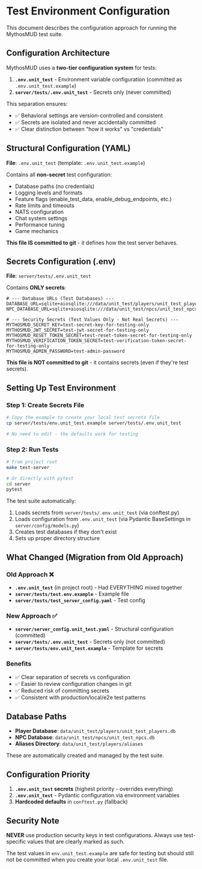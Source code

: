 # Test Environment Configuration

This document describes the configuration approach for running the MythosMUD test suite.

## Configuration Architecture

MythosMUD uses a **two-tier configuration system** for tests:

1. **`.env.unit_test`** - Environment variable configuration (committed as `.env.unit_test.example`)
2. **`server/tests/.env.unit_test`** - Secrets only (never committed)

This separation ensures:
- ✅ Behavioral settings are version-controlled and consistent
- ✅ Secrets are isolated and never accidentally committed
- ✅ Clear distinction between "how it works" vs "credentials"

## Structural Configuration (YAML)

**File**: `.env.unit_test` (template: `.env.unit_test.example`)

Contains all **non-secret** test configuration:
- Database paths (no credentials)
- Logging levels and formats
- Feature flags (enable_test_data, enable_debug_endpoints, etc.)
- Rate limits and timeouts
- NATS configuration
- Chat system settings
- Performance tuning
- Game mechanics

**This file IS committed to git** - it defines how the test server behaves.

## Secrets Configuration (.env)

**File**: `server/tests/.env.unit_test`

Contains **ONLY secrets**:

```env
# --- Database URLs (Test Databases) ---
DATABASE_URL=sqlite+aiosqlite:///data/unit_test/players/unit_test_players.db
NPC_DATABASE_URL=sqlite+aiosqlite:///data/unit_test/npcs/unit_test_npcs.db

# --- Security Secrets (Test Values Only - Not Real Secrets) ---
MYTHOSMUD_SECRET_KEY=test-secret-key-for-testing-only
MYTHOSMUD_JWT_SECRET=test-jwt-secret-for-testing-only
MYTHOSMUD_RESET_TOKEN_SECRET=test-reset-token-secret-for-testing-only
MYTHOSMUD_VERIFICATION_TOKEN_SECRET=test-verification-token-secret-for-testing-only
MYTHOSMUD_ADMIN_PASSWORD=test-admin-password
```

**This file is NOT committed to git** - it contains secrets (even if they're test secrets).

## Setting Up Test Environment

### Step 1: Create Secrets File

```bash
# Copy the example to create your local test secrets file
cp server/tests/env.unit_test.example server/tests/.env.unit_test

# No need to edit - the defaults work for testing
```

### Step 2: Run Tests

```bash
# From project root
make test-server

# Or directly with pytest
cd server
pytest
```

The test suite automatically:
1. Loads secrets from `server/tests/.env.unit_test` (via conftest.py)
2. Loads configuration from `.env.unit_test` (via Pydantic BaseSettings in `server/config/models.py`)
3. Creates test databases if they don't exist
4. Sets up proper directory structure

## What Changed (Migration from Old Approach)

### Old Approach ❌
- **`.env.unit_test`** (in project root) - Had EVERYTHING mixed together
- **`server/tests/test.env.example`** - Example file
- **`server/tests/test_server_config.yaml`** - Test config

### New Approach ✅
- **`server/server_config.unit_test.yaml`** - Structural configuration (committed)
- **`server/tests/.env.unit_test`** - Secrets only (not committed)
- **`server/tests/env.unit_test.example`** - Template for secrets

### Benefits
- ✅ Clear separation of secrets vs configuration
- ✅ Easier to review configuration changes in git
- ✅ Reduced risk of committing secrets
- ✅ Consistent with production/local/e2e test patterns

## Database Paths

- **Player Database**: `data/unit_test/players/unit_test_players.db`
- **NPC Database**: `data/unit_test/npcs/unit_test_npcs.db`
- **Aliases Directory**: `data/unit_test/players/aliases`

These are automatically created and managed by the test suite.

## Configuration Priority

1. **`.env.unit_test` secrets** (highest priority - overrides everything)
2. **`.env.unit_test`** - Pydantic configuration via environment variables
3. **Hardcoded defaults** in `conftest.py` (fallback)

## Security Note

**NEVER** use production security keys in test configurations. Always use test-specific values that are clearly marked as such.

The test values in `env.unit_test.example` are safe for testing but should still not be committed when you create your local `.env.unit_test` file.
